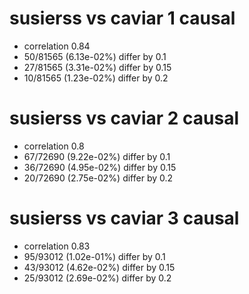 # susierss vs caviar  1 causal

- correlation 0.84
- 50/81565 (6.13e-02%) differ by 0.1
- 27/81565 (3.31e-02%) differ by 0.15
- 10/81565 (1.23e-02%) differ by 0.2


# susierss vs caviar  2 causal

- correlation 0.8
- 67/72690 (9.22e-02%) differ by 0.1
- 36/72690 (4.95e-02%) differ by 0.15
- 20/72690 (2.75e-02%) differ by 0.2


# susierss vs caviar  3 causal

- correlation 0.83
- 95/93012 (1.02e-01%) differ by 0.1
- 43/93012 (4.62e-02%) differ by 0.15
- 25/93012 (2.69e-02%) differ by 0.2


